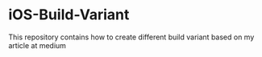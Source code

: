 # iOS-Build-Variant
This repository contains how to create different build variant based on my article at medium
